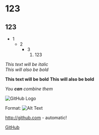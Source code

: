 # 123  
## 123 
* 1  
    * 2
        * 3
            1. 123

*This text will be italic*    
_This will also be bold_

**This text will be bold**
__This will also be bold__

_You __can__ combine them_


![GitHub Logo](/images/logo.png)

Format: ![Alt Text](url)

http://github.com - automatic!

[GitHub](http://github.com)